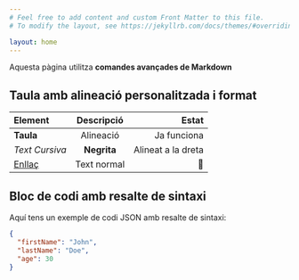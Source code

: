 ```yaml
---
# Feel free to add content and custom Front Matter to this file.
# To modify the layout, see https://jekyllrb.com/docs/themes/#overriding-theme-defaults

layout: home
---
```

Aquesta pàgina utilitza **comandes avançades de Markdown**

## Taula amb alineació personalitzada i format

| Element      | Descripció      | Estat            |
| :----------- | :-------------: | ---------------: |
| **Taula**    | Alineació       | Ja funciona      |
| _Text Cursiva_ | **Negrita**    | Alineat a la dreta|
| [Enllaç](https://example.com) | Text normal | 🔗 |

## Bloc de codi amb resalte de sintaxi

Aquí tens un exemple de codi JSON amb resalte de sintaxi:

```json
{
  "firstName": "John",
  "lastName": "Doe",
  "age": 30
}
